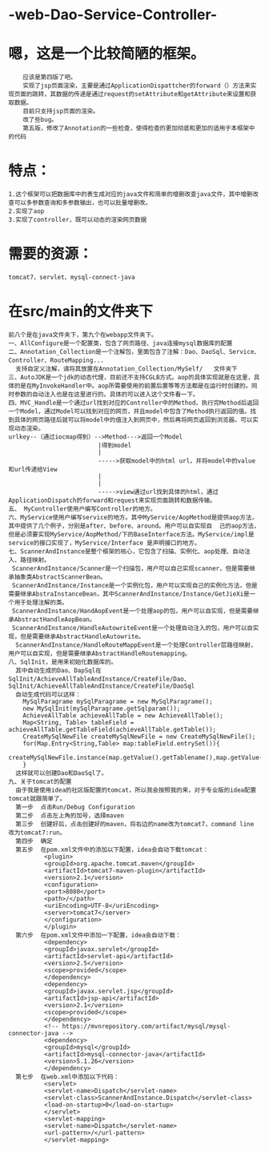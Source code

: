 # -web-Dao-Service-Controller-
# 嗯，这是一个比较简陋的框架。
        应该是第四版了吧。
        实现了jsp页面渲染，主要是通过ApplicationDispattcher的forward（）方法来实现页面的跳转，其数据的传递是通过request的setAttribute和getAttribute来设置和获取数据。
        目前只支持jsp页面的渲染。
        改了些bug。
        第五版，修改了Annotation的一些检查，使得检查的更加彻底和更加的适用于本框架中的代码
# 特点：
    1.这个框架可以把数据库中的表生成对应的java文件和简单的增删改查java文件，其中增删改查可以多参数查询和多参数输出，也可以批量增删改。
    2.实现了aop
    3.实现了controller，既可以动态的渲染网页数据
 
# 需要的资源：
    tomcat7，servlet、mysql-connect-java
# 在src/main的文件夹下
    前八个是在java文件夹下，第九个在webapp文件夹下。
    一、AllConfigure是一个配置类，包含了网页路径、java连接mysql数据库的配置
    二、Annotation_Collection是一个注解包，里面包含了注解：Dao、DaoSql、Service、Controller、RouteMapping...
      支持自定义注解，请将其放置在Annotation_Collection/MySelf/   文件夹下
    三、AutoJDK是一个jdk的动态代理，目前还不支持CGLB方式。aop的具体实现就是在这里，具体的是在MyInvokeHandler中。aop所需要使用的前置后置等等方法都是在运行时创建的。同时参数的自动注入也是在这里进行的。具体的可以进入这个文件看一下。
    四、MVC_Handle是一个通过url找到对应的Controller中的Method，执行完Method后返回一个Model，通过Model可以找到对应的网页，并且model中包含了Method执行返回的值。找到具体的网页路径后就可以将model中的值注入到网页中，然后再将网页返回到浏览器。可以实现动态渲染。
    urlkey--（通过iocmap得到）-->Method--->返回一个Model
                             |得到model
                             |
                             ----->获取model中的html url，并将model中的value和url传递给View
                             |
                             |
                             ----->view通过url找到具体的html，通过ApplicationDispatch的forward和request来实现页面跳转和数据传输。
    五、 MyController使用户编写Controller的地方。
    六、MyService使用户编写service的地方。其中MyService/AopMethod是提供aop方法，其中提供了几个例子，分别是after、before、around。用户可以自实现自  己的aop方法，但是必须要实现MyService/AopMethod/下的BaseInterface方法。MyService/impl是service的接口实现了，MyService/Interface 是声明接口的地方。
    七、ScannerAndInstance是整个框架的核心，它包含了扫描、实例化、aop处理、自动注入、路径映射。
     ScannerAndInstance/Scanner是一个扫描包，用户可以自己实现scanner，但是需要继承抽象类AbstractScannerBean。
     ScannerAndInstance/Instance是一个实例化包，用户可以实现自己的实例化方法，但是需要继承AbstraInstanceBean，其中ScannerAndInstance/Instance/GetJieXi是一个用于处理注解的类。
     ScannerAndInstance/HandAopEvent是一个处理aop的包，用户可以自实现，但是需要继承AbstractHandleAopBean。
     ScannerAndInstance/HandleAutowriteEvent是一个处理自动注入的包，用户可以自实现，但是需要继承AbstractHandleAutowrite。
      ScannerAndInstance/HandleRouteMappEvent是一个处理Controller层路径映射，用户可以自实现，但是需要继承AbstractHandleRoutemapping。
    八、SqlInit，是用来初始化数据库的。
      其中自动生成的Dao、DapSql在SqlInit/AchieveAllTableAndInstance/CreateFile/Dao、SqlInit/AchieveAllTableAndInstance/CreateFile/DaoSql
      自动生成代码可以这样：
        MySqlParagrame mySqlParagrame = new MySqlParagrame();
        new MySqlInit(mySqlParagrame.getSqlparam());
        AchieveAllTable achieveAllTable = new AchieveAllTable();
        Map<String, Table> tableField = achieveAllTable.getTableField(achieveAllTable.getTable());
        CreateMySqlNewFile createMySqlNewFile = new CreateMySqlNewFile();
        for(Map.Entry<String,Table> map:tableField.entrySet()){
            createMySqlNewFile.instance(map.getValue().getTablename(),map.getValue().getMap());
        }
      这样就可以创建Dao和DaoSql了。
    九、关于tomcat的配置
      由于我是使用idea的社区版配置的tomcat，所以我会按照我的来，对于专业版的idea配置tomcat就跟简单了。
      第一步  点击Run/Debug Configuration
      第二步  点击左上角的加号，选择maven
      第三步  创建好后，点击创建好的maven，将右边的name改为tomcat7，command line 改为tomcat7:run。
      第四步  确定
      第五步  在pom.xml文件中的添加以下配置，idea会自动下载tomcat：
              <plugin>
              <groupId>org.apache.tomcat.maven</groupId>
              <artifactId>tomcat7-maven-plugin</artifactId>
              <version>2.1</version>
              <configuration>
              <port>8080</port>
              <path>/</path>
              <uriEncoding>UTF-8</uriEncoding>
              <server>tomcat7</server>
              </configuration>
              </plugin>
      第六步  在pom.xml文件中添加一下配置，idea会自动下载：
              <dependency>
              <groupId>javax.servlet</groupId>
              <artifactId>servlet-api</artifactId>
              <version>2.5</version>
              <scope>provided</scope>
              </dependency>
              <dependency>
              <groupId>javax.servlet.jsp</groupId>
              <artifactId>jsp-api</artifactId>
              <version>2.1</version>
              <scope>provided</scope>
              </dependency>
              <!-- https://mvnrepository.com/artifact/mysql/mysql-connector-java -->
              <dependency>
              <groupId>mysql</groupId>
              <artifactId>mysql-connector-java</artifactId>
              <version>5.1.26</version>
              </dependency>
      第七步  在web.xml中添加以下代码：
              <servlet>
              <servlet-name>Dispatch</servlet-name>
              <servlet-class>ScannerAndInstance.Dispatch</servlet-class>
              <load-on-startup>0</load-on-startup>
              </servlet>
              <servlet-mapping>
              <servlet-name>Dispatch</servlet-name>
              <url-pattern>/</url-pattern>
              </servlet-mapping> 
